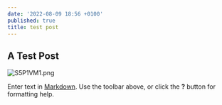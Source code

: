 ```yaml
---
date: '2022-08-09 18:56 +0100'
published: true
title: test post
---
```

## A Test Post

![S5P1VM1.png]({{site.baseurl}}/img/S5P1VM1.png)

Enter text in [Markdown](http://daringfireball.net/projects/markdown/). Use the toolbar above, or click the **?** button for formatting help.
